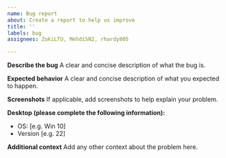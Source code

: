 ```yaml
---
name: Bug report
about: Create a report to help us improve
title: ''
labels: bug
assignees: ZukiLTU, MehdiSN2, rhardy805

---
```


**Describe the bug**
A clear and concise description of what the bug is.

**Expected behavior**
A clear and concise description of what you expected to happen.

**Screenshots**
If applicable, add screenshots to help explain your problem.

**Desktop (please complete the following information):**
 - OS: [e.g. Win 10]
 - Version [e.g. 22]

**Additional context**
Add any other context about the problem here.
